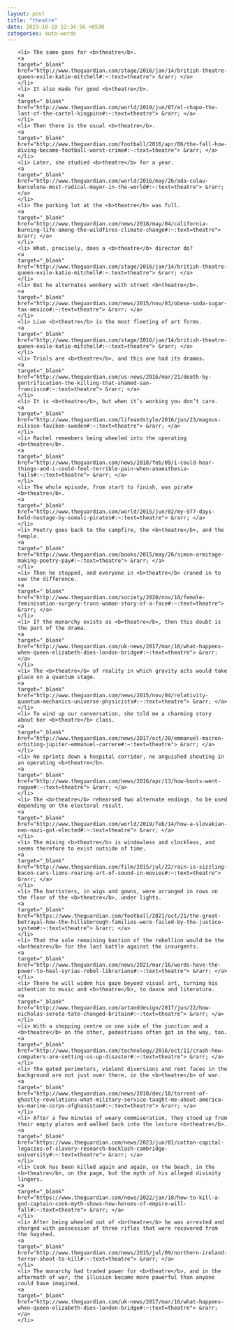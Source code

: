 ```yaml
---
layout: post
title: "theatre"
date: 2023-10-10 12:34:56 +0530
categories: auto-words
---
```

<ol>

    <li> The same goes for <b>theatre</b>.
    <a 
    target="_blank" 
    href="http://www.theguardian.com/stage/2016/jan/14/british-theatre-queen-exile-katie-mitchell#:~:text=theatre"> &rarr; </a>
    </li>
    <li> It also made for good <b>theatre</b>.
    <a 
    target="_blank" 
    href="http://www.theguardian.com/world/2019/jun/07/el-chapo-the-last-of-the-cartel-kingpins#:~:text=theatre"> &rarr; </a>
    </li>
    <li> Then there is the usual <b>theatre</b>.
    <a 
    target="_blank" 
    href="http://www.theguardian.com/football/2016/apr/06/the-fall-how-diving-became-football-worst-crime#:~:text=theatre"> &rarr; </a>
    </li>
    <li> Later, she studied <b>theatre</b> for a year.
    <a 
    target="_blank" 
    href="http://www.theguardian.com/world/2016/may/26/ada-colau-barcelona-most-radical-mayor-in-the-world#:~:text=theatre"> &rarr; </a>
    </li>
    <li> The parking lot at the <b>theatre</b> was full.
    <a 
    target="_blank" 
    href="http://www.theguardian.com/news/2018/may/04/california-burning-life-among-the-wildfires-climate-change#:~:text=theatre"> &rarr; </a>
    </li>
    <li> What, precisely, does a <b>theatre</b> director do?
    <a 
    target="_blank" 
    href="http://www.theguardian.com/stage/2016/jan/14/british-theatre-queen-exile-katie-mitchell#:~:text=theatre"> &rarr; </a>
    </li>
    <li> But he alternates wonkery with street <b>theatre</b>.
    <a 
    target="_blank" 
    href="http://www.theguardian.com/news/2015/nov/03/obese-soda-sugar-tax-mexico#:~:text=theatre"> &rarr; </a>
    </li>
    <li> Live <b>theatre</b> is the most fleeting of art forms.
    <a 
    target="_blank" 
    href="http://www.theguardian.com/stage/2016/jan/14/british-theatre-queen-exile-katie-mitchell#:~:text=theatre"> &rarr; </a>
    </li>
    <li> Trials are <b>theatre</b>, and this one had its dramas.
    <a 
    target="_blank" 
    href="http://www.theguardian.com/us-news/2016/mar/21/death-by-gentrification-the-killing-that-shamed-san-francisco#:~:text=theatre"> &rarr; </a>
    </li>
    <li> It is <b>theatre</b>, but when it’s working you don’t care.
    <a 
    target="_blank" 
    href="http://www.theguardian.com/lifeandstyle/2016/jun/23/magnus-nilsson-faviken-sweden#:~:text=theatre"> &rarr; </a>
    </li>
    <li> Rachel remembers being wheeled into the operating <b>theatre</b>.
    <a 
    target="_blank" 
    href="http://www.theguardian.com/news/2018/feb/09/i-could-hear-things-and-i-could-feel-terrible-pain-when-anaesthesia-fails#:~:text=theatre"> &rarr; </a>
    </li>
    <li> The whole episode, from start to finish, was pirate <b>theatre</b>.
    <a 
    target="_blank" 
    href="http://www.theguardian.com/world/2015/jun/02/my-977-days-held-hostage-by-somali-pirates#:~:text=theatre"> &rarr; </a>
    </li>
    <li> Poetry goes back to the campfire, the <b>theatre</b>, and the temple.
    <a 
    target="_blank" 
    href="http://www.theguardian.com/books/2015/may/26/simon-armitage-making-poetry-pay#:~:text=theatre"> &rarr; </a>
    </li>
    <li> Then he stopped, and everyone in <b>theatre</b> craned in to see the difference.
    <a 
    target="_blank" 
    href="http://www.theguardian.com/society/2020/nov/10/female-feminisation-surgery-trans-woman-story-of-a-face#:~:text=theatre"> &rarr; </a>
    </li>
    <li> If the monarchy exists as <b>theatre</b>, then this doubt is the part of the drama.
    <a 
    target="_blank" 
    href="http://www.theguardian.com/uk-news/2017/mar/16/what-happens-when-queen-elizabeth-dies-london-bridge#:~:text=theatre"> &rarr; </a>
    </li>
    <li> The <b>theatre</b> of reality in which gravity acts would take place on a quantum stage.
    <a 
    target="_blank" 
    href="http://www.theguardian.com/news/2015/nov/04/relativity-quantum-mechanics-universe-physicists#:~:text=theatre"> &rarr; </a>
    </li>
    <li> To wind up our conversation, she told me a charming story about her <b>theatre</b> class.
    <a 
    target="_blank" 
    href="http://www.theguardian.com/news/2017/oct/20/emmanuel-macron-orbiting-jupiter-emmanuel-carrere#:~:text=theatre"> &rarr; </a>
    </li>
    <li> No sprints down a hospital corridor, no anguished shouting in an operating <b>theatre</b>.
    <a 
    target="_blank" 
    href="http://www.theguardian.com/news/2016/apr/13/how-boots-went-rogue#:~:text=theatre"> &rarr; </a>
    </li>
    <li> The <b>theatre</b> rehearsed two alternate endings, to be used depending on the electoral result.
    <a 
    target="_blank" 
    href="http://www.theguardian.com/world/2019/feb/14/how-a-slovakian-neo-nazi-got-elected#:~:text=theatre"> &rarr; </a>
    </li>
    <li> The mixing <b>theatre</b> is windowless and clockless, and seems therefore to exist outside of time.
    <a 
    target="_blank" 
    href="http://www.theguardian.com/film/2015/jul/22/rain-is-sizzling-bacon-cars-lions-roaring-art-of-sound-in-movies#:~:text=theatre"> &rarr; </a>
    </li>
    <li> The barristers, in wigs and gowns, were arranged in rows on the floor of the <b>theatre</b>, under lights.
    <a 
    target="_blank" 
    href="https://www.theguardian.com/football/2021/oct/21/the-great-betrayal-how-the-hillsborough-families-were-failed-by-the-justice-system#:~:text=theatre"> &rarr; </a>
    </li>
    <li> That the sole remaining bastion of the rebellion would be the <b>theatre</b> for the last battle against the insurgents.
    <a 
    target="_blank" 
    href="http://www.theguardian.com/news/2021/mar/16/words-have-the-power-to-heal-syrias-rebel-librarians#:~:text=theatre"> &rarr; </a>
    </li>
    <li> There he will widen his gaze beyond visual art, turning his attention to music and <b>theatre</b>, to dance and literature.
    <a 
    target="_blank" 
    href="http://www.theguardian.com/artanddesign/2017/jun/22/how-nicholas-serota-tate-changed-britain#:~:text=theatre"> &rarr; </a>
    </li>
    <li> With a shopping centre on one side of the junction and a <b>theatre</b> on the other, pedestrians often got in the way, too.
    <a 
    target="_blank" 
    href="http://www.theguardian.com/technology/2016/oct/11/crash-how-computers-are-setting-us-up-disaster#:~:text=theatre"> &rarr; </a>
    </li>
    <li> The gated perimeters, violent diversions and rent faces in the background are not just over there, in the <b>theatre</b> of war.
    <a 
    target="_blank" 
    href="http://www.theguardian.com/news/2018/dec/18/torrent-of-ghastly-revelations-what-military-service-taught-me-about-america-us-marine-corps-afghanistan#:~:text=theatre"> &rarr; </a>
    </li>
    <li> After a few minutes of weary commiseration, they stood up from their empty plates and walked back into the lecture <b>theatre</b>.
    <a 
    target="_blank" 
    href="https://www.theguardian.com/news/2023/jun/01/cotton-capital-legacies-of-slavery-research-backlash-cambridge-university#:~:text=theatre"> &rarr; </a>
    </li>
    <li> Cook has been killed again and again, on the beach, in the <b>theatre</b>, on the page, but the myth of his alleged divinity lingers.
    <a 
    target="_blank" 
    href="https://www.theguardian.com/news/2022/jan/18/how-to-kill-a-god-captain-cook-myth-shows-how-heroes-of-empire-will-fall#:~:text=theatre"> &rarr; </a>
    </li>
    <li> After being wheeled out of <b>theatre</b> he was arrested and charged with possession of three rifles that were recovered from the hayshed.
    <a 
    target="_blank" 
    href="http://www.theguardian.com/news/2015/jul/09/northern-ireland-terror-shoot-to-kill#:~:text=theatre"> &rarr; </a>
    </li>
    <li> The monarchy had traded power for <b>theatre</b>, and in the aftermath of war, the illusion became more powerful than anyone could have imagined.
    <a 
    target="_blank" 
    href="http://www.theguardian.com/uk-news/2017/mar/16/what-happens-when-queen-elizabeth-dies-london-bridge#:~:text=theatre"> &rarr; </a>
    </li>